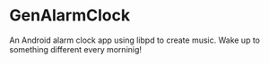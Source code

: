 GenAlarmClock
=============

An Android alarm clock app using libpd to create music. Wake up to something different every morninig!